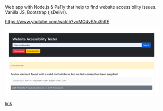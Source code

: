  Web app with Node.js & Pa11y that help to find website accessibility issues.
 Vanilla JS, Bootstrap (jsDelivr).

 https://www.youtube.com/watch?v=MO4vEAu3hKE
 
 ![](https://github.com/IrinaSpasova/JavaScript/blob/main/Website%20Accessibility%20Tester%20With%20JavaScript%20and%20Pa11y/img.png)
 
 [link](https://www.youtube.com/watch?v=MO4vEAu3hKE)
